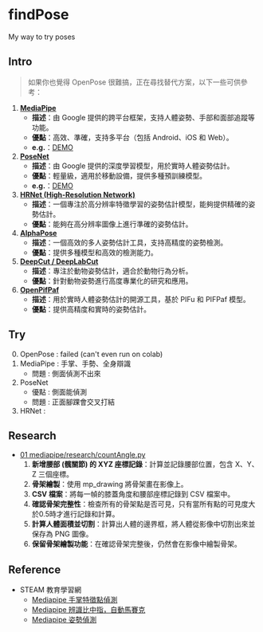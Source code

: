 # findPose
My way to try poses

## Intro
> 如果你也覺得 OpenPose 很難搞，正在尋找替代方案，以下一些可供參考：

1. **[MediaPipe](https://github.com/google/mediapipe)**
   - **描述**：由 Google 提供的跨平台框架，支持人體姿勢、手部和面部追蹤等功能。
   - **優點**：高效、準確，支持多平台（包括 Android、iOS 和 Web）。
   - **e.g.**：[DEMO](https://mediapipe-studio.webapps.google.com/home)
2. **[PoseNet](https://github.com/tensorflow/tfjs-models/tree/master/posenet)**
   - **描述**：由 Google 提供的深度學習模型，用於實時人體姿勢估計。
   - **優點**：輕量級，適用於移動設備，提供多種預訓練模型。
   - **e.g.**：[DEMO](https://storage.googleapis.com/tfjs-models/demos/pose-detection-upload-video/index.html?model=posenet)
3. **[HRNet (High-Resolution Network)](https://github.com/HRNet)**
   - **描述**：一個專注於高分辨率特徵學習的姿勢估計模型，能夠提供精確的姿勢估計。
   - **優點**：能夠在高分辨率圖像上進行準確的姿勢估計。
4. **[AlphaPose](https://github.com/MVIG-SJTU/AlphaPose)**
   - **描述**：一個高效的多人姿勢估計工具，支持高精度的姿勢檢測。
   - **優點**：提供多種模型和高效的檢測能力。
5. **[DeepCut / DeepLabCut](https://github.com/DeepLabCut/DeepLabCut)**
   - **描述**：專注於動物姿勢估計，適合於動物行為分析。
   - **優點**：針對動物姿勢進行高度專業化的研究和應用。
6. **[OpenPifPaf](https://github.com/vita-epfl/openpifpaf)**
   - **描述**：用於實時人體姿勢估計的開源工具，基於 PIFu 和 PIFPaf 模型。
   - **優點**：提供高精度和實時的姿勢估計。


## Try
0. OpenPose : failed (can't even run on colab)
1. MediaPipe : 手掌、手勢、全身辯識
   * 問題 : 側面偵測不出來
2. PoseNet
   * 優點 : 側面能偵測
   * 問題 : 正面腳踝會交叉打結
3. HRNet : 


## Research
* [01 mediapipe/research/countAngle.py](research/countAngle.py)
   1. **新增腰部 (髖關節) 的 XYZ 座標記錄**：計算並記錄腰部位置，包含 X、Y、Z 三個座標。
   2. **骨架繪製**：使用 mp_drawing 將骨架畫在影像上。
   3. **CSV 檔案**：將每一幀的膝蓋角度和腰部座標記錄到 CSV 檔案中。
   4. **確認骨架完整性**：檢查所有的骨架點是否可見，只有當所有點的可見度大於0.5時才進行記錄和計算。
   5. **計算人體面積並切割**：計算出人體的邊界框，將人體從影像中切割出來並保存為 PNG 圖像。
   6. **保留骨架繪製功能**：在確認骨架完整後，仍然會在影像中繪製骨架。

## Reference
* STEAM 教育學習網
   * [Mediapipe 手掌特徵點偵測](https://steam.oxxostudio.tw/category/python/ai/ai-mediapipe-2023-hand.html)
   * [Mediapipe 辨識比中指，自動馬賽克](https://steam.oxxostudio.tw/category/python/ai/ai-mediapipe-finger-mosaic.html)
   * [Mediapipe 姿勢偵測](https://steam.oxxostudio.tw/category/python/ai/ai-mediapipe-pose.html)
